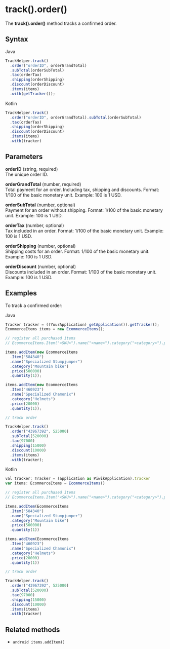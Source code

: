 # track().order()

The **track().order()** method tracks a confirmed order.

## Syntax

<div class="tabs">

<div class="group-tab">

Java

``` javascript
TrackHelper.track()
  .order("orderID", orderGrandTotal)
  .subTotal(orderSubTotal)
  .tax(orderTax)
  .shipping(orderShipping)
  .discount(orderDiscount)
  .items(items)
  .with(getTracker());
```

</div>

<div class="group-tab">

Kotlin

``` javascript
TrackHelper.track()
  .order("orderID", orderGrandTotal).subTotal(orderSubTotal)
  .tax(orderTax)
  .shipping(orderShipping)
  .discount(orderDiscount)
  .items(items)
  .with(tracker)
```

</div>

</div>

## Parameters

**orderID** (string, required)  
The unique order ID.

**orderGrandTotal** (number, required)  
Total payment for an order. Including tax, shipping and discounts.
Format: 1/100 of the basic monetary unit. Example: 100 is 1 USD.

**orderSubTotal** (number, optional)  
Payment for an order without shipping. Format: 1/100 of the basic
monetary unit. Example: 100 is 1 USD.

**orderTax** (number, optional)  
Tax included in an order. Format: 1/100 of the basic monetary unit.
Example: 100 is 1 USD.

**orderShipping** (number, optional)  
Shipping costs for an order. Format: 1/100 of the basic monetary unit.
Example: 100 is 1 USD.

**orderDiscount** (number, optional)  
Discounts included in an order. Format: 1/100 of the basic monetary
unit. Example: 100 is 1 USD.

## Examples

To track a confirmed order:

<div class="tabs">

<div class="group-tab">

Java

``` javascript
Tracker tracker = ((YourApplication) getApplication()).getTracker();
EcommerceItems items = new EcommerceItems();

// register all purchased items
// EcommerceItems.Item("<SKU>").name("<name>").category("<category>").price(<price>).quantity(<quantity>)

items.addItem(new EcommerceItems
  .Item("584340")
  .name("Specialized Stumpjumper")
  .category("Mountain bike")
  .price(500000)
  .quantity(1));

items.addItem(new EcommerceItems
  .Item("460923")
  .name("Specialized Chamonix")
  .category("Helmets")
  .price(20000)
  .quantity(1));

// track order

TrackHelper.track()
  .order("43967392", 525000)
  .subTotal(520000)
  .tax(97000)
  .shipping(15000)
  .discount(10000)
  .items(items)
  .with(tracker);
```

</div>

<div class="group-tab">

Kotlin

``` javascript
val tracker: Tracker = (application as PiwikApplication).tracker
var items: EcommerceItems = EcommerceItems()

// register all purchased items
// EcommerceItems.Item("<SKU>").name("<name>").category("<category>").price(<price>).quantity(<quantity>)

items.addItem(EcommerceItems
  .Item("584340")
  .name("Specialized Stumpjumper")
  .category("Mountain bike")
  .price(500000)
  .quantity(1))

items.addItem(EcommerceItems
  .Item("460923")
  .name("Specialized Chamonix")
  .category("Helmets")
  .price(20000)
  .quantity(1))

// track order

TrackHelper.track()
  .order("43967392", 525000)
  .subTotal(520000)
  .tax(97000)
  .shipping(15000)
  .discount(10000)
  .items(items)
  .with(tracker)
```

</div>

</div>

## Related methods

  - `android items.addItem()`
